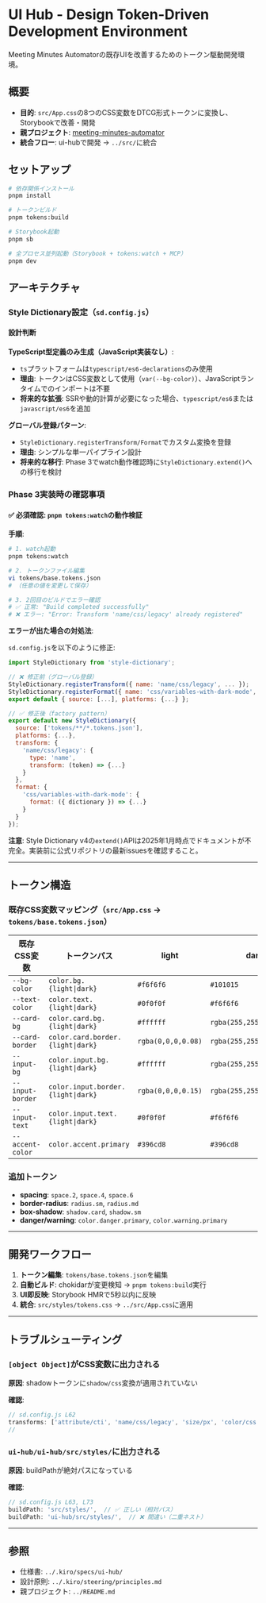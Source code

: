 # UI Hub - Design Token-Driven Development Environment

Meeting Minutes Automatorの既存UIを改善するためのトークン駆動開発環境。

## 概要

- **目的**: `src/App.css`の8つのCSS変数をDTCG形式トークンに変換し、Storybookで改善・開発
- **親プロジェクト**: [meeting-minutes-automator](../)
- **統合フロー**: ui-hubで開発 → `../src/`に統合

## セットアップ

```bash
# 依存関係インストール
pnpm install

# トークンビルド
pnpm tokens:build

# Storybook起動
pnpm sb

# 全プロセス並列起動（Storybook + tokens:watch + MCP）
pnpm dev
```

## アーキテクチャ

### Style Dictionary設定（`sd.config.js`）

#### 設計判断

**TypeScript型定義のみ生成（JavaScript実装なし）**:
- `ts`プラットフォームは`typescript/es6-declarations`のみ使用
- **理由**: トークンはCSS変数として使用（`var(--bg-color)`）、JavaScriptランタイムでのインポートは不要
- **将来的な拡張**: SSRや動的計算が必要になった場合、`typescript/es6`または`javascript/es6`を追加

**グローバル登録パターン**:
- `StyleDictionary.registerTransform/Format`でカスタム変換を登録
- **理由**: シンプルな単一パイプライン設計
- **将来的な移行**: Phase 3でwatch動作確認時に`StyleDictionary.extend()`への移行を検討

### Phase 3実装時の確認事項

#### ✅ 必須確認: `pnpm tokens:watch`の動作検証

**手順**:
```bash
# 1. watch起動
pnpm tokens:watch

# 2. トークンファイル編集
vi tokens/base.tokens.json
# （任意の値を変更して保存）

# 3. 2回目のビルドでエラー確認
# ✅ 正常: "Build completed successfully"
# ❌ エラー: "Error: Transform 'name/css/legacy' already registered"
```

**エラーが出た場合の対処法**:

`sd.config.js`を以下のように修正:

```javascript
import StyleDictionary from 'style-dictionary';

// ❌ 修正前（グローバル登録）
StyleDictionary.registerTransform({ name: 'name/css/legacy', ... });
StyleDictionary.registerFormat({ name: 'css/variables-with-dark-mode', ... });
export default { source: [...], platforms: {...} };

// ✅ 修正後（factory pattern）
export default new StyleDictionary({
  source: ['tokens/**/*.tokens.json'],
  platforms: {...},
  transform: {
    'name/css/legacy': {
      type: 'name',
      transform: (token) => {...}
    }
  },
  format: {
    'css/variables-with-dark-mode': {
      format: ({ dictionary }) => {...}
    }
  }
});
```

**注意**: Style Dictionary v4の`extend()`APIは2025年1月時点でドキュメントが不完全。実装前に公式リポジトリの最新issuesを確認すること。

---

## トークン構造

### 既存CSS変数マッピング（`src/App.css` → `tokens/base.tokens.json`）

| 既存CSS変数 | トークンパス | light | dark |
|------------|-------------|-------|------|
| `--bg-color` | `color.bg.{light\|dark}` | `#f6f6f6` | `#101015` |
| `--text-color` | `color.text.{light\|dark}` | `#0f0f0f` | `#f6f6f6` |
| `--card-bg` | `color.card.bg.{light\|dark}` | `#ffffff` | `rgba(255,255,255,0.05)` |
| `--card-border` | `color.card.border.{light\|dark}` | `rgba(0,0,0,0.08)` | `rgba(255,255,255,0.12)` |
| `--input-bg` | `color.input.bg.{light\|dark}` | `#ffffff` | `rgba(255,255,255,0.1)` |
| `--input-border` | `color.input.border.{light\|dark}` | `rgba(0,0,0,0.15)` | `rgba(255,255,255,0.25)` |
| `--input-text` | `color.input.text.{light\|dark}` | `#0f0f0f` | `#f6f6f6` |
| `--accent-color` | `color.accent.primary` | `#396cd8` | `#396cd8` |

### 追加トークン

- **spacing**: `space.2`, `space.4`, `space.6`
- **border-radius**: `radius.sm`, `radius.md`
- **box-shadow**: `shadow.card`, `shadow.sm`
- **danger/warning**: `color.danger.primary`, `color.warning.primary`

---

## 開発ワークフロー

1. **トークン編集**: `tokens/base.tokens.json`を編集
2. **自動ビルド**: chokidarが変更検知 → `pnpm tokens:build`実行
3. **UI即反映**: Storybook HMRで5秒以内に反映
4. **統合**: `src/styles/tokens.css` → `../src/App.css`に適用

---

## トラブルシューティング

### `[object Object]`がCSS変数に出力される

**原因**: shadowトークンに`shadow/css`変換が適用されていない

**確認**:
```javascript
// sd.config.js L62
transforms: ['attribute/cti', 'name/css/legacy', 'size/px', 'color/css', 'shadow/css'],
//                                                                        ↑ これがあるか確認
```

### `ui-hub/ui-hub/src/styles/`に出力される

**原因**: buildPathが絶対パスになっている

**確認**:
```javascript
// sd.config.js L63, L73
buildPath: 'src/styles/',  // ✅ 正しい（相対パス）
buildPath: 'ui-hub/src/styles/',  // ❌ 間違い（二重ネスト）
```

---

## 参照

- 仕様書: `../.kiro/specs/ui-hub/`
- 設計原則: `../.kiro/steering/principles.md`
- 親プロジェクト: `../README.md`
